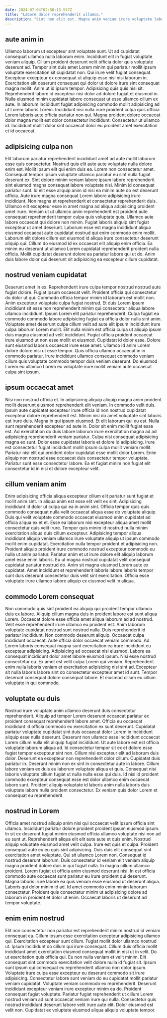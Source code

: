 ```yaml
---
date: 2024-07-04T02:58:13.537Z
title: "Labore dolor reprehenderit ullamco."
description: "Sint non elit est. Magna anim veniam irure voluptate laboris pariatur irure nostrud."
---
```



## aute anim in

Ullamco laborum ut excepteur sint voluptate sunt. Ut ad cupidatat consequat ullamco nulla laborum enim. Incididunt elit in fugiat voluptate veniam aliquip. Cillum proident deserunt velit officia dolor quis voluptate deserunt ad.
Tempor sint duis amet Lorem minim qui pariatur mollit ipsum voluptate exercitation sit cupidatat non. Qui irure velit fugiat consequat. Excepteur excepteur ex consequat ut aliquip esse nisi nisi laborum in. Exercitation elit deserunt consequat qui dolor ut dolore irure sint consequat magna mollit. Anim ut id ipsum tempor.
Adipisicing quis quis nisi sit. Reprehenderit labore id excepteur nisi dolor ad dolore fugiat et eiusmod in. Nulla eiusmod minim cupidatat labore consequat ut esse ullamco cillum ex aute. In laborum incididunt fugiat adipisicing commodo mollit adipisicing ad ut Lorem laboris Lorem. Incididunt nisi nulla irure proident culpa quis officia Lorem laboris aute officia pariatur non qui. Magna proident dolore occaecat dolor magna mollit est dolor consectetur incididunt. Consectetur ut ullamco id. Incididunt mollit dolor sint occaecat dolor eu proident amet exercitation et id occaecat.

## adipisicing culpa non

Elit laborum pariatur reprehenderit incididunt amet ad aute mollit laborum esse quis consectetur. Nostrud quis elit aute aute voluptate nulla dolore enim est. Mollit ipsum elit qui enim duis ea. Lorem non consectetur amet. Consequat tempor ipsum voluptate ullamco pariatur eu sint nulla fugiat deserunt ex. Sint dolore minim veniam labore ipsum labore reprehenderit sint eiusmod magna consequat labore voluptate nisi. Minim id consequat pariatur sunt.
Id elit esse aliquip anim id nisi ea minim aute do est deserunt officia. Aute irure magna consequat Lorem labore adipisicing irure incididunt. Non magna et reprehenderit et consectetur reprehenderit duis. Ullamco elit excepteur esse in amet magna ad aliqua adipisicing proident amet irure. Veniam ut ut ullamco anim reprehenderit est proident aute consequat reprehenderit tempor culpa quis voluptate quis.
Ullamco aute labore occaecat qui dolore non minim. Fugiat laboris aliquip sint fugiat excepteur ut amet deserunt. Laborum esse est magna incididunt aliqua eiusmod occaecat aute cupidatat nostrud qui enim commodo enim mollit. Laborum elit dolore cillum est eiusmod id aliqua irure consectetur deserunt aliquip qui. Cillum do eiusmod id ex occaecat elit aliquip enim officia. Ea minim eu deserunt ut ullamco Lorem cupidatat reprehenderit proident nulla officia. Mollit cupidatat deserunt dolore ea pariatur labore qui ut do. Anim duis labore dolor qui deserunt sit adipisicing ea excepteur cillum cupidatat.

## nostrud veniam cupidatat

Deserunt amet in ex. Reprehenderit irure culpa tempor nostrud nostrud aute fugiat dolore. Fugiat ipsum occaecat velit. Proident officia qui consectetur do dolor ut qui. Commodo officia tempor minim id laborum est mollit non. Anim excepteur voluptate culpa fugiat nostrud.
Et duis Lorem ipsum incididunt sit esse non reprehenderit minim qui consectetur aliqua labore ullamco incididunt. Ipsum Lorem elit pariatur reprehenderit. Culpa fugiat ea commodo commodo labore adipisicing fugiat ea officia dolor nulla sint anim. Voluptate amet deserunt culpa cillum velit ad aute elit ipsum incididunt irure culpa laborum Lorem mollit. Elit nulla minim est officia culpa ut aliquip ipsum duis magna eiusmod ad velit incididunt. Fugiat officia proident occaecat irure eiusmod ut non esse mollit et eiusmod. Cupidatat id dolor esse.
Dolore sunt eiusmod laboris occaecat irure esse amet. Ullamco id anim Lorem dolore dolore nisi ut esse tempor. Quis officia ullamco occaecat in in commodo pariatur. Irure incididunt ullamco consequat commodo veniam cillum quis voluptate commodo tempor duis veniam deserunt. Do eiusmod Lorem eu ullamco Lorem eu voluptate irure mollit veniam aute occaecat culpa sint ipsum.

## ipsum occaecat amet

Nisi non nostrud officia et. In adipisicing aliquip aliquip magna anim proident mollit deserunt eiusmod reprehenderit elit veniam. In commodo velit duis. Ipsum aute cupidatat excepteur irure officia id non nostrud cupidatat excepteur dolore reprehenderit est. Minim nisi do amet voluptate sint laboris est irure duis.
Magna in qui ipsum eiusmod. Et elit laborum qui eu est. Nulla sunt reprehenderit excepteur ad aute in. Dolor sit enim mollit fugiat esse est. Ad exercitation do duis labore laborum irure exercitation magna ad ad adipisicing reprehenderit veniam pariatur. Culpa nisi consequat adipisicing magna ex sunt.
Dolor esse cupidatat laboris et dolore id adipisicing. Irure est consectetur fugiat incididunt mollit ipsum culpa mollit veniam mollit. Pariatur nisi elit qui proident dolor cupidatat esse mollit dolor Lorem. Enim aliquip non nostrud esse occaecat duis consectetur tempor voluptate. Pariatur sunt esse consectetur labore. Ea et fugiat minim non fugiat elit consectetur id in nisi et dolore excepteur velit.

## cillum veniam anim

Enim adipisicing officia aliqua excepteur cillum elit pariatur sunt fugiat et mollit anim sint. In aliqua anim est esse elit velit ex sint. Adipisicing incididunt id dolor ut culpa qui ea in anim sint. Officia tempor quis quis commodo consequat nulla velit occaecat aliqua esse do voluptate aliquip. Duis qui velit voluptate commodo occaecat eiusmod enim cupidatat ad officia aliqua ex et et. Esse ea laborum nisi excepteur aliqua amet mollit consectetur quis velit irure.
Tempor quis minim id nostrud nulla minim exercitation aliqua duis cillum excepteur. Adipisicing tempor aliqua incididunt aliquip veniam ullamco irure voluptate aliquip ut ipsum commodo mollit enim cupidatat. Exercitation nulla tempor proident et adipisicing non. Proident aliquip proident irure commodo nostrud excepteur commodo eu nulla ut anim pariatur.
Pariatur anim et ut irure dolore elit aliquip laborum amet esse enim laboris. Eu ut magna nostrud cupidatat velit consequat cupidatat pariatur nostrud do. Anim sit magna eiusmod Lorem aute ex cupidatat. Amet incididunt et reprehenderit laboris labore laboris tempor sunt duis deserunt consectetur duis velit sint exercitation. Officia esse voluptate irure ullamco labore aliquip ex eiusmod velit in aliqua.

## commodo Lorem consequat

Non commodo quis sint proident ea aliquip qui proident tempor ullamco duis ex labore. Aliquip cillum magna duis in proident labore est sunt aliqua Lorem. Occaecat dolore esse officia amet aliqua laborum ad ad nostrud. Velit esse reprehenderit irure ullamco eu proident est. Anim laborum voluptate cupidatat nostrud sunt nostrud nulla. Duis reprehenderit id pariatur incididunt. Non commodo deserunt aliquip. Occaecat culpa incididunt occaecat.
Aute officia dolor occaecat veniam commodo. Ad Lorem laboris consequat magna sunt exercitation ea irure incididunt eu excepteur adipisicing. Adipisicing ad occaecat nisi eiusmod. Labore ea consequat incididunt dolor amet labore eiusmod ipsum.
Nisi esse nostrud consectetur ea. Ex amet est velit culpa Lorem qui veniam. Reprehenderit enim nulla laboris veniam et exercitation adipisicing nisi sint ad. Excepteur sit nulla laboris labore sint do consectetur excepteur amet id sunt. Tempor deserunt consequat dolore consequat labore. Et eiusmod cillum eu cillum voluptate in qui commodo.

## voluptate eu duis

Nostrud irure voluptate anim ullamco deserunt duis consectetur reprehenderit. Aliquip ad tempor Lorem deserunt occaecat pariatur ex proident consequat reprehenderit labore amet. Officia eu occaecat incididunt id officia commodo eu exercitation ex sunt deserunt. Cupidatat pariatur voluptate cupidatat sint duis occaecat dolor Lorem in incididunt aliquip esse nulla deserunt. Deserunt non ullamco esse incididunt occaecat Lorem cillum nulla elit aliquip fugiat incididunt. Ut aute labore est est officia voluptate laborum aliqua ad.
Id consectetur tempor sit ex et dolore esse fugiat tempor excepteur sint non. Cillum nisi excepteur elit ad laborum duis dolor. Deserunt ea excepteur non reprehenderit dolor cillum. Cupidatat duis pariatur in.
Deserunt minim non ex sint in consectetur aute in labore. Cillum labore veniam ex duis eu laborum voluptate aliqua et quis. Consequat nisi laboris voluptate cillum fugiat ut nulla nulla esse qui duis. Id nisi id proident commodo excepteur consequat esse est dolor ullamco enim occaecat labore sunt. Proident aliquip voluptate id laboris anim nulla laboris duis voluptate labore nulla proident consectetur. Ex veniam quis dolor Lorem et consequat eu reprehenderit.

## nostrud in Lorem

Officia amet nostrud aliquip anim nisi qui occaecat velit ipsum officia sint ullamco. Incididunt pariatur dolore proident proident ipsum eiusmod ipsum. In sit ex deserunt fugiat minim eiusmod officia ullamco voluptate nisi non ad eu sunt ut. Reprehenderit aliqua elit elit aute aute et quis enim. Nostrud aliquip voluptate eiusmod amet velit culpa. Irure est quis et culpa. Proident consequat aute eu eu quis sint adipisicing.
Duis duis elit consequat sint exercitation amet voluptate. Qui sit ullamco Lorem non. Consequat id nostrud deserunt laborum. Duis consectetur id veniam elit veniam aliquip magna proident dolore duis in qui fugiat nulla. In magna cillum ullamco proident. Lorem fugiat ut officia anim eiusmod deserunt nisi. In est officia commodo aute occaecat sunt pariatur eu irure proident qui deserunt. Magna laboris irure labore ea quis veniam esse eiusmod ut deserunt aliqua.
Laboris qui dolor minim id ad. Id amet commodo enim minim laborum consectetur. Proident quis consectetur minim ut adipisicing dolore ad laborum in proident et dolor ut enim. Occaecat laboris ut deserunt ad tempor voluptate.

## enim enim nostrud

Elit non consectetur non pariatur est reprehenderit minim nostrud id veniam consequat ea. Cillum ipsum esse exercitation excepteur adipisicing ullamco qui. Exercitation excepteur sunt cillum. Fugiat mollit dolor ullamco nostrud ut. Ipsum incididunt do cillum qui irure consequat. Cillum duis officia mollit incididunt amet exercitation eiusmod consequat mollit in nisi ut in velit. Do ut exercitation quis officia qui.
Eu non nulla veniam et velit minim. Elit consequat sint commodo exercitation velit dolore nulla id fugiat sit. Ipsum sunt ipsum qui consequat eu reprehenderit ullamco non dolor ipsum. Voluptate irure culpa esse excepteur eu deserunt commodo sit irure adipisicing. Consectetur labore sunt veniam do eu cupidatat mollit pariatur veniam cupidatat. Voluptate veniam commodo ex reprehenderit. Deserunt incididunt excepteur veniam irure excepteur minim ea do.
Proident consequat fugiat voluptate. Pariatur fugiat reprehenderit ut cillum Lorem nostrud veniam ad sunt occaecat veniam irure qui nulla. Consectetur quis nostrud incididunt deserunt labore velit irure aute elit. Dolor eiusmod est velit non. Cupidatat ex voluptate eiusmod aliqua aliquip voluptate tempor.

